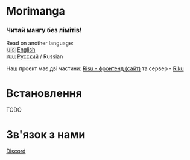 # Morimanga
### Читай мангу без лімітів!

Read on another language:
\
🇺🇸 [English](./readme.md) 
\
🇷🇺 [Русский](./morimanga-readme_ru.md) / Russian

Наш проєкт має дві частини: [Risu - фронтенд (сайт)](https://github.com/Morimanga/risu) та сервер - [Riku](https://github.com/Morimanga/riku)

# Встановлення
TODO

# Зв'язок з нами
[Discord](https://discord.gg/HfpZgbqYkA)